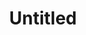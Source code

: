 ---
layout: item
serie: serie1
number: '4'
medium: paper
title: Untitled
about: Acrylic on 224g white grained paper, 50x50cm. 2016
---